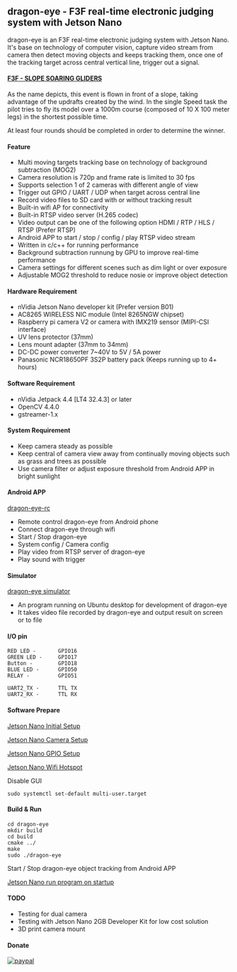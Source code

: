 ## dragon-eye -  F3F real-time electronic judging system with Jetson Nano

dragon-eye is an F3F real-time electronic judging system with Jetson Nano. It's base on technology of computer vision, capture video stream from camera then detect moving objects and keeps tracking them, once one of the tracking target across central vertical line, trigger out a signal. 

#### [F3F - SLOPE SOARING GLIDERS](https://www.fai.org/page/f3-radio-control-soaring)

As the name depicts, this event is flown in front of a slope, taking advantage of the updrafts created by the wind. In the single Speed task the pilot tries to fly its model over a 1000m course (composed of 10 X 100 meter legs) in the shortest possible time.

At least four rounds should be completed in order to determine the winner.

#### Feature
- Multi moving targets tracking base on technology of background subtraction (MOG2)
- Camera resolution is 720p and frame rate is limited to 30 fps
- Supports selection 1 of 2 cameras with different angle of view
- Trigger out GPIO / UART / UDP when target across central line
- Record video files to SD card with or without tracking result
- Built-in wifi AP for connectivity
- Built-in RTSP video server (H.265 codec)
- Video output can be one of the following option HDMI / RTP / HLS / RTSP (Prefer RTSP)
- Android APP to start / stop / config / play RTSP video stream
- Written in c/c++ for running performance
- Background subtraction runnung by GPU to improve real-time performance
- Camera settings for different scenes such as dim light or over exposure
- Adjustable MOG2 threshold to reduce nosie or improve object detection 

#### Hardware Requirement 
- nVidia Jetson Nano developer kit (Prefer version B01)
- AC8265 WIRELESS NIC module (Intel 8265NGW chipset)
- Raspberry pi camera V2 or camera with IMX219 sensor (MIPI-CSI interface)
- UV lens protector (37mm)
- Lens mount adapter (37mm to 34mm)
- DC-DC power converter 7~40V to 5V / 5A power
- Panasonic NCR18650PF 3S2P battery pack (Keeps running up to 4+ hours)

#### Software Requirement
- nVidia Jetpack 4.4 [LT4 32.4.3] or later
- OpenCV 4.4.0
- gstreamer-1.x

#### System Requirement
- Keep camera steady as possible
- Keep central of camera view away from continually moving objects such as grass and trees as possible
- Use camera filter or adjust exposure threshold from Android APP in bright sunlight 

#### Android APP
[dragon-eye-rc](https://github.com/gigijoe/dragon-eye-rc)
- Remote control dragon-eye from Android phone
- Connect dragon-eye through wifi
- Start / Stop dragon-eye
- System config / Camera config
- Play video from RTSP server of dragon-eye
- Play sound with trigger

#### Simulator
[dragon-eye simulator](https://github.com/gigijoe/dragon-eye-simulator)
- An program running on Ubuntu desktop for development of dragon-eye
- It takes video file recorded by dragon-eye and output result on screen or to file

#### I/O pin

```
RED LED - 		GPIO16
GREEN LED - 	GPIO17
Button - 		GPIO18 
BLUE LED - 		GPIO50
RELAY -			GPIO51

UART2_TX - 		TTL TX
UART2_RX - 		TTL RX
```

#### Software Prepare

[Jetson Nano Initial Setup](https://stevegigijoe.blogspot.com/2019/05/jetson-nano-initial-setup.html)

[Jetson Nano Camera Setup](https://stevegigijoe.blogspot.com/2019/05/jetson-naon-camera-support.html)

[Jetson Nano GPIO Setup](https://stevegigijoe.blogspot.com/2019/06/jetson-nano-gpio-support.html)

[Jetson Nano Wifi Hotspot](https://stevegigijoe.blogspot.com/2020/07/jetson-nano-wifi-hotspot.html)

Disable GUI

```
sudo systemctl set-default multi-user.target
```

#### Build & Run

```
cd dragon-eye
mkdir build
cd build
cmake ../
make
sudo ./dragon-eye
```

Start / Stop dragon-eye object tracking from Android APP

[Jetson Nano run program on startup](https://stevegigijoe.blogspot.com/2019/07/jetson-nano-run-program-on-startup.html)

#### TODO
- Testing for dual camera 
- Testing with Jetson Nano 2GB Developer Kit for low cost solution
- 3D print camera mount 

#### Donate

[![paypal](https://www.paypalobjects.com/en_US/i/btn/btn_donateCC_LG.gif)](https://paypal.me/stevegigijoe)
